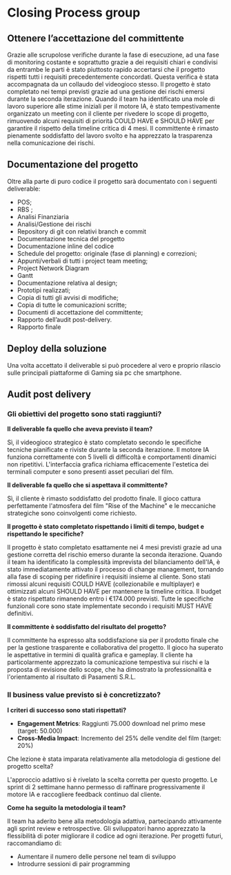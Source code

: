 # Closing Process group

## Ottenere l’accettazione del committente 

Grazie alle scrupolose verifiche durante la fase di esecuzione, ad una fase di monitoring costante e soprattutto 
grazie a dei requisiti chiari e condivisi da entrambe le parti è stato piuttosto rapido accertarsi che il progetto 
rispetti tutti i requisiti precedentemente concordati.
Questa verifica è stata accompagnata da un collaudo del videogioco stesso.
Il progetto è stato completato nei tempi previsti grazie ad una gestione dei rischi emersi durante la
seconda iterazione. 
Quando il team ha identificato una mole di lavoro superiore alle stime iniziali per il motore IA, 
è stato tempestivamente organizzato un meeting con il cliente per rivedere lo scope di progetto, rimuovendo alcuni 
requisiti di priorità COULD HAVE e SHOULD HAVE per garantire il rispetto della timeline critica di 4 mesi.
Il committente è rimasto pienamente soddisfatto del lavoro svolto e ha apprezzato la trasparenza nella comunicazione 
dei rischi.

## Documentazione del progetto

Oltre alla parte di puro codice il progetto sarà documentato con i seguenti deliverable:

* POS;  
* RBS ;  
* Analisi Finanziaria  
* Analisi/Gestione dei rischi  
* Repository di git con relativi branch e commit  
* Documentazione tecnica del progetto  
* Documentazione inline del codice   
* Schedule del progetto: originale (fase di planning) e correzioni;  
* Appunti/verbali di tutti i project team meeting;  
* Project Network Diagram  
* Gantt  
* Documentazione relativa al design;  
* Prototipi realizzati;  
* Copia di tutti gli avvisi di modifiche;  
* Copia di tutte le comunicazioni scritte;  
* Documenti di accettazione del committente;  
* Rapporto dell’audit post-delivery.  
* Rapporto finale

## Deploy della soluzione

Una volta accettato il deliverable si può procedere al vero e proprio rilascio sulle principali piattaforme di 
Gaming sia pc che smartphone.

## Audit post delivery

### Gli obiettivi del progetto sono stati raggiunti?

**Il deliverable fa quello che aveva previsto il team?** 

Sì, il videogioco strategico è stato completato secondo le specifiche tecniche pianificate e riviste durante la 
seconda iterazione. Il motore IA funziona correttamente con 5 livelli di difficoltà e comportamenti dinamici non
ripetitivi. L'interfaccia grafica richiama efficacemente l'estetica dei terminali computer e sono presenti asset
peculiari del film.

**Il deliverable fa quello che si aspettava il committente?**

Sì, il cliente è rimasto soddisfatto del prodotto finale. Il gioco cattura perfettamente l'atmosfera del film 
"Rise of the Machine" e le meccaniche strategiche sono coinvolgenti come richiesto. 

**Il progetto è stato completato rispettando i limiti di tempo, budget e rispettando le specifiche?**

Il progetto è stato completato esattamente nei 4 mesi previsti grazie ad una gestione corretta del rischio
emerso durante la seconda iterazione. Quando il team ha identificato la complessità imprevista del bilanciamento
dell'IA, è stato immediatamente attivato il processo di change management, tornando alla fase di scoping per 
ridefinire i requisiti insieme al cliente. Sono stati rimossi alcuni requisiti COULD HAVE (collezionabile e multiplayer)
e ottimizzati alcuni SHOULD HAVE per mantenere la timeline critica. Il budget è stato rispettato 
rimanendo entro i €174.000 previsti. Tutte le specifiche funzionali core sono state implementate secondo i requisiti 
MUST HAVE definitivi.

**Il committente è soddisfatto del risultato del progetto?**

Il committente ha espresso alta soddisfazione sia per il prodotto finale che per la gestione trasparente e
collaborativa del progetto. Il gioco ha superato le aspettative in termini di qualità grafica e gameplay. 
Il cliente ha particolarmente apprezzato la comunicazione tempestiva sui rischi e la proposta di revisione dello scope,
che ha dimostrato la professionalità e l'orientamento al risultato di Pasamenti S.R.L.

### Il business value previsto si è concretizzato?

**I criteri di successo sono stati rispettati?**

* **Engagement Metrics**: Raggiunti 75.000 download nel primo mese (target: 50.000)    
* **Cross-Media Impact**: Incremento del 25% delle vendite del film (target: 20%) 

Che lezione è stata imparata relativamente alla metodologia di gestione del progetto scelta?

L'approccio adattivo si è rivelato la scelta corretta per questo progetto. Le sprint di 2 settimane 
hanno permesso di raffinare progressivamente il motore IA e raccogliere feedback continuo dal cliente. 


**Come ha seguito la metodologia il team?**

Il team ha aderito bene alla metodologia adattiva, partecipando attivamente agli sprint review e retrospective. 
Gli sviluppatori hanno apprezzato la flessibilità di poter migliorare il codice ad ogni iterazione. 
Per progetti futuri, raccomandiamo di:

* Aumentare il numero delle persone nel team di sviluppo  
* Introdurre sessioni di pair programming  



